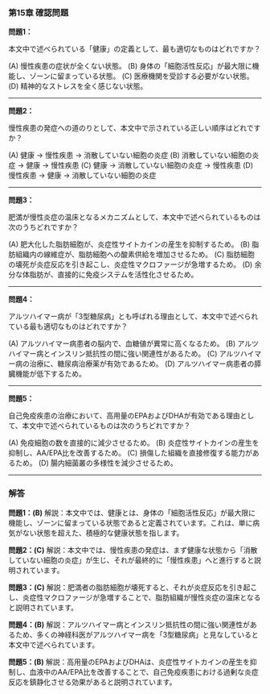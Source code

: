 ### 第15章 確認問題

**問題1：**

本文中で述べられている「健康」の定義として、最も適切なものはどれですか？

(A) 慢性疾患の症状が全くない状態。
(B) 身体の「細胞活性反応」が最大限に機能し、ゾーンに留まっている状態。
(C) 医療機関を受診する必要がない状態。
(D) 精神的なストレスを全く感じない状態。

---

**問題2：**

慢性疾患の発症への道のりとして、本文中で示されている正しい順序はどれですか？

(A) 健康 → 慢性疾患 → 消散していない細胞の炎症
(B) 消散していない細胞の炎症 → 健康 → 慢性疾患
(C) 健康 → 消散していない細胞の炎症 → 慢性疾患
(D) 慢性疾患 → 健康 → 消散していない細胞の炎症

---

**問題3：**

肥満が慢性炎症の温床となるメカニズムとして、本文中で述べられているものは次のうちどれですか？

(A) 肥大化した脂肪細胞が、炎症性サイトカインの産生を抑制するため。
(B) 脂肪組織内の線維症が、脂肪細胞への酸素供給を増加させるため。
(C) 脂肪細胞の壊死が炎症反応を引き起こし、炎症性マクロファージが急増するため。
(D) 余分な体脂肪が、直接的に免疫システムを活性化させるため。

---

**問題4：**

アルツハイマー病が「3型糖尿病」とも呼ばれる理由として、本文中で述べられている最も適切なものはどれですか？

(A) アルツハイマー病患者の脳内で、血糖値が異常に高くなるため。
(B) アルツハイマー病とインスリン抵抗性の間に強い関連性があるため。
(C) アルツハイマー病の治療に、糖尿病治療薬が有効であるため。
(D) アルツハイマー病患者の膵臓機能が低下するため。

---

**問題5：**

自己免疫疾患の治療において、高用量のEPAおよびDHAが有効である理由として、本文中で述べられているものは次のうちどれですか？

(A) 免疫細胞の数を直接的に減少させるため。
(B) 炎症性サイトカインの産生を抑制し、AA/EPA比を改善するため。
(C) 損傷した組織を直接修復する能力があるため。
(D) 腸内細菌叢の多様性を減少させるため。

---

### 解答

**問題1：(B)**
解説：本文中では、健康とは、身体の「細胞活性反応」が最大限に機能し、ゾーンに留まっている状態であると定義されています。これは、単に病気がない状態を超えた、積極的な健康状態を指します。

**問題2：(C)**
解説：本文中では、慢性疾患の発症は、まず健康な状態から「消散していない細胞の炎症」が生じ、それが最終的に「慢性疾患」へと進行すると説明されています。

**問題3：(C)**
解説：肥満者の脂肪細胞が壊死すると、それが炎症反応を引き起こし、炎症性マクロファージが急増することで、脂肪組織が慢性炎症の温床となると説明されています。

**問題4：(B)**
解説：アルツハイマー病とインスリン抵抗性の間に強い関連性があるため、多くの神経科医がアルツハイマー病を「3型糖尿病」と見なしていると本文中で述べられています。

**問題5：(B)**
解説：高用量のEPAおよびDHAは、炎症性サイトカインの産生を抑制し、血液中のAA/EPA比を改善することで、自己免疫疾患における過剰な炎症反応を鎮静化させる効果があると説明されています。
